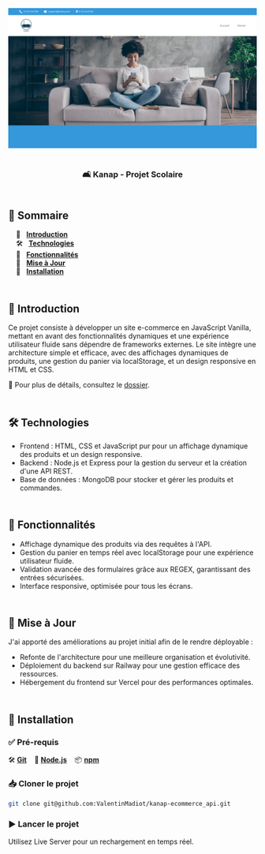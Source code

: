 <div align="center">  
    <a href="kanap-vm.vercel.app" target="_blank">  
      <img src="docs/preview.png" alt="Aperçu du projet">  
    </a>
    </br>  
    </br>  
  <h3 align="center">🛋️ Kanap - Projet Scolaire</h3>  
</div>

## <br /> 📌 Sommaire

&nbsp;&nbsp;&nbsp; 🎨 &nbsp; [**Introduction**](#introduction)<br />
&nbsp;&nbsp;&nbsp; 🛠️ &nbsp; [**Technologies**](#technologies)<br />
&nbsp;&nbsp;&nbsp; 🎯 &nbsp; [**Fonctionnalités**](#fonctionnalités)<br />
&nbsp;&nbsp;&nbsp; 🚧 &nbsp; [**Mise à Jour**](#upgrade)<br />
&nbsp;&nbsp;&nbsp; 🚀 &nbsp; [**Installation**](#installation)<br />

## <br /> <a name="introduction">🎨 Introduction</a>

Ce projet consiste à développer un site e-commerce en JavaScript Vanilla, mettant en avant des fonctionnalités dynamiques et une expérience utilisateur fluide sans dépendre de frameworks externes. Le site intègre une architecture simple et efficace, avec des affichages dynamiques de produits, une gestion du panier via localStorage, et un design responsive en HTML et CSS.

📂 Pour plus de détails, consultez le [dossier](/docs/).

## <br /> <a name="technologies">🛠️ Technologies</a>

- Frontend : HTML, CSS et JavaScript pur pour un affichage dynamique des produits et un design responsive.
- Backend : Node.js et Express pour la gestion du serveur et la création d'une API REST.
- Base de données : MongoDB pour stocker et gérer les produits et commandes.

## <br /> <a name="fonctionnalités">🎯 Fonctionnalités</a>

- Affichage dynamique des produits via des requêtes à l'API.
- Gestion du panier en temps réel avec localStorage pour une expérience utilisateur fluide.
- Validation avancée des formulaires grâce aux REGEX, garantissant des entrées sécurisées.
- Interface responsive, optimisée pour tous les écrans.

## <br /> <a name="upgrade">🚧 Mise à Jour</a>

J'ai apporté des améliorations au projet initial afin de le rendre déployable :

- Refonte de l'architecture pour une meilleure organisation et évolutivité.
- Déploiement du backend sur Railway pour une gestion efficace des ressources.
- Hébergement du frontend sur Vercel pour des performances optimales.

## <br /> <a name="installation">🚀 Installation</a>

### ✅ Pré-requis

🛠️ [**Git**](https://git-scm.com/) &nbsp;&nbsp;
🔧 [**Node.js**](https://nodejs.org/fr) &nbsp;&nbsp;
📦 [**npm**](https://www.npmjs.com/)

### 📥 Cloner le projet

```bash
git clone git@github.com:ValentinMadiot/kanap-ecommerce_api.git
```

### ▶️ Lancer le projet

Utilisez Live Server pour un rechargement en temps réel.
